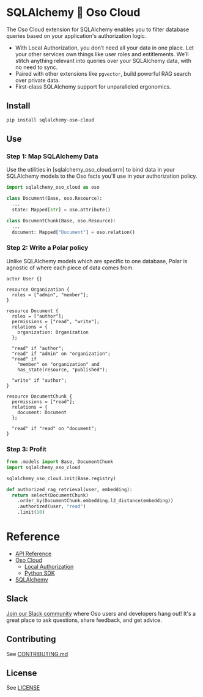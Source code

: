# SQLAlchemy 🤝 Oso Cloud

The Oso Cloud extension for SQLAlchemy enables you to filter database
queries based on your application's authorization logic.

- With Local Authorization, you don’t need all your data in one place.
  Let your other services own things like user roles and entitlements. We’ll stitch
  anything relevant into queries over your SQLAlchemy data, with no need to
  sync.
- Paired with other extensions like `pgvector`, build powerful RAG search over private data.
- First-class SQLAlchemy support for unparalleled ergonomics.

## Install

```bash
pip install sqlalchemy-oso-cloud
```

## Use

### Step 1: Map SQLAlchemy Data

Use the utilities in [sqlalchemy_oso_cloud.orm] to bind
data in your SQLAlchemy models to the Oso facts you'll use
in your authorization policy.

```python
import sqlalchemy_oso_cloud as oso

class Document(Base, oso.Resource):
  ...
  state: Mapped[str] = oso.attribute()

class DocumentChunk(Base, oso.Resource):
  ...
  document: Mapped["Document"] = oso.relation()
```

### Step 2: Write a Polar policy

Unlike SQLAlchemy models which are specific to one database,
Polar is agnostic of where each piece of data comes from.

```polar
actor User {}

resource Organization {
  roles = ["admin", "member"];
}

resource Document {
  roles = ["author"];
  permissions = ["read", "write"];
  relations = {
    organization: Organization
  };

  "read" if "author";
  "read" if "admin" on "organization";
  "read" if
    "member" on "organization" and
    has_state(resource, "published");

  "write" if "author";
}

resource DocumentChunk {
  permissions = ["read"];
  relations = {
    document: Document
  };

  "read" if "read" on "document";
}
```

### Step 3: Profit

```python
from .models import Base, DocumentChunk
import sqlalchemy_oso_cloud

sqlalchemy_oso_cloud.init(Base.registry)

def authorized_rag_retrieval(user, embedding):
  return select(DocumentChunk)
    .order_by(DocumentChunk.embedding.l2_distance(embedding))
    .authorized(user, "read")
    .limit(10)
```

# Reference

- [API Reference](https://osohq.github.io/sqlalchemy-oso-cloud)
- [Oso Cloud](https://www.osohq.com/docs)
  - [Local Authorization](https://www.osohq.com/docs/authorization-data/local-authorization)
  - [Python SDK](https://www.osohq.com/docs/app-integration/client-apis/python)
- [SQLAlchemy](https://docs.sqlalchemy.org/)

## Slack

[Join our Slack community](https://join-slack.osohq.com/) where Oso users and developers
hang out! It's a great place to ask questions, share feedback, and get advice.

## Contributing

See [CONTRIBUTING.md](CONTRIBUTING.md)

## License

See [LICENSE](LICENSE)
